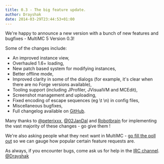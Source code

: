```yaml
---
title: 0.3 - The big feature update.
author: Drayshak
date: 2014-03-29T23:44:53+01:00
---
```


We're happy to announce a new version with a bunch of new features and bugfixes - MultiMC 5 Version 0.3!

Some of the changes include:

* An improved instance view,
* Overhauled 1.6+ loading,
* New patch based system for modifying instances,
* Better offline mode,
* Improved clarity in some of the dialogs (for example, it's clear when there are no Forge versions available),
* Tooling support (including JProfiler, JVisualVM and MCEdit),
* Screenshot management and uploading,
* Fixed encoding of escape sequences (eg \t \n) in config files,
* Miscellaneous bugfixes,
* Full changelog available on [GitHub](https://github.com/MultiMC/MultiMC5/blob/develop/changelog.yaml).

Many thanks to [@peterixxx](https://twitter.com/peterixxx), [@02JanDal](https://twitter.com/02JanDal) and [Robotbrain](https://twitter.com/skylordelros) for implementing the vast majority of these changes - go give them <small><i class="uk-icon-heart" alt="<3"></i></small>!

We're also asking people what they next want in MultiMC - [go fill the poll out](http://goo.gl/sXdLLr) so we can gauge how popular certain feature requests are.

As always, if you encounter bugs, come ask us for help in the [IRC channel](http://webchat.esper.net/?nick=&channels=MultiMC).   
[@Drayshak](https://twitter.com/drayshak)

